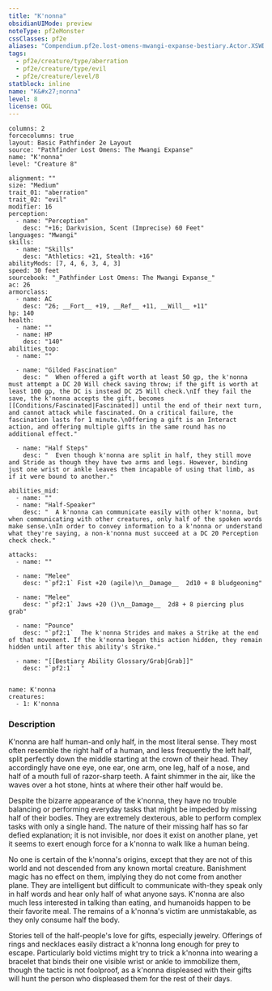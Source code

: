 ```yaml
---
title: "K'nonna"
obsidianUIMode: preview
noteType: pf2eMonster
cssClasses: pf2e
aliases: "Compendium.pf2e.lost-omens-mwangi-expanse-bestiary.Actor.XSWDwaLEyshEKSZE" 
tags:
  - pf2e/creature/type/aberration
  - pf2e/creature/type/evil
  - pf2e/creature/level/8
statblock: inline
name: "K&#x27;nonna"
level: 8
license: OGL
---
```


```statblock
columns: 2
forcecolumns: true
layout: Basic Pathfinder 2e Layout
source: "Pathfinder Lost Omens: The Mwangi Expanse"
name: "K'nonna"
level: "Creature 8"

alignment: ""
size: "Medium"
trait_01: "aberration"
trait_02: "evil"
modifier: 16
perception:
  - name: "Perception"
    desc: "+16; Darkvision, Scent (Imprecise) 60 Feet"
languages: "Mwangi"
skills:
  - name: "Skills"
    desc: "Athletics: +21, Stealth: +16"
abilityMods: [7, 4, 6, 3, 4, 3]
speed: 30 feet
sourcebook: "_Pathfinder Lost Omens: The Mwangi Expanse_"
ac: 26
armorclass:
  - name: AC
    desc: "26; __Fort__ +19, __Ref__ +11, __Will__ +11"
hp: 140
health:
  - name: ""
  - name: HP
    desc: "140"
abilities_top:
  - name: ""

  - name: "Gilded Fascination"
    desc: "  When offered a gift worth at least 50 gp, the k'nonna must attempt a DC 20 Will check saving throw; if the gift is worth at least 100 gp, the DC is instead DC 25 Will check.\nIf they fail the save, the k'nonna accepts the gift, becomes [[Conditions/Fascinated|Fascinated]] until the end of their next turn, and cannot attack while fascinated. On a critical failure, the fascination lasts for 1 minute.\nOffering a gift is an Interact action, and offering multiple gifts in the same round has no additional effect."

  - name: "Half Steps"
    desc: "  Even though k'nonna are split in half, they still move and Stride as though they have two arms and legs. However, binding just one wrist or ankle leaves them incapable of using that limb, as if it were bound to another."

abilities_mid:
  - name: ""
  - name: "Half-Speaker"
    desc: "  A k'nonna can communicate easily with other k'nonna, but when communicating with other creatures, only half of the spoken words make sense.\nIn order to convey information to a k'nonna or understand what they're saying, a non-k'nonna must succeed at a DC 20 Perception check check."

attacks:
  - name: ""

  - name: "Melee"
    desc: "`pf2:1` Fist +20 (agile)\n__Damage__  2d10 + 8 bludgeoning"

  - name: "Melee"
    desc: "`pf2:1` Jaws +20 ()\n__Damage__  2d8 + 8 piercing plus grab"

  - name: "Pounce"
    desc: "`pf2:1`  The k'nonna Strides and makes a Strike at the end of that movement. If the k'nonna began this action hidden, they remain hidden until after this ability's Strike."

  - name: "[[Bestiary Ability Glossary/Grab|Grab]]"
    desc: "`pf2:1`  "
 
```

```encounter-table
name: K'nonna
creatures:
  - 1: K'nonna
```


### Description
K'nonna are half human-and only half, in the most literal sense. They most often resemble the right half of a human, and less frequently the left half, split perfectly down the middle starting at the crown of their head. They accordingly have one eye, one ear, one arm, one leg, half of a nose, and half of a mouth full of razor-sharp teeth. A faint shimmer in the air, like the waves over a hot stone, hints at where their other half would be.

Despite the bizarre appearance of the k'nonna, they have no trouble balancing or performing everyday tasks that might be impeded by missing half of their bodies. They are extremely dexterous, able to perform complex tasks with only a single hand. The nature of their missing half has so far defied explanation; it is not invisible, nor does it exist on another plane, yet it seems to exert enough force for a k'nonna to walk like a human being.

No one is certain of the k'nonna's origins, except that they are not of this world and not descended from any known mortal creature. Banishment magic has no effect on them, implying they do not come from another plane. They are intelligent but difficult to communicate with-they speak only in half words and hear only half of what anyone says. K'nonna are also much less interested in talking than eating, and humanoids happen to be their favorite meal. The remains of a k'nonna's victim are unmistakable, as they only consume half the body.

Stories tell of the half-people's love for gifts, especially jewelry. Offerings of rings and necklaces easily distract a k'nonna long enough for prey to escape. Particularly bold victims might try to trick a k'nonna into wearing a bracelet that binds their one visible wrist or ankle to immobilize them, though the tactic is not foolproof, as a k'nonna displeased with their gifts will hunt the person who displeased them for the rest of their days.

